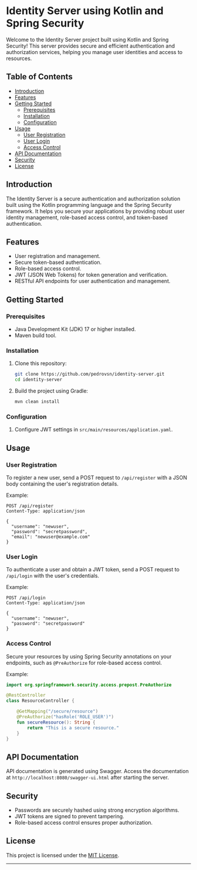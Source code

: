 # Identity Server using Kotlin and Spring Security

Welcome to the Identity Server project built using Kotlin and Spring Security! This server provides secure and efficient authentication and authorization services, helping you manage user identities and access to resources.

## Table of Contents

- [Introduction](#introduction)
- [Features](#features)
- [Getting Started](#getting-started)
    - [Prerequisites](#prerequisites)
    - [Installation](#installation)
    - [Configuration](#configuration)
- [Usage](#usage)
    - [User Registration](#user-registration)
    - [User Login](#user-login)
    - [Access Control](#access-control)
- [API Documentation](#api-documentation)
- [Security](#security)
- [License](#license)

## Introduction

The Identity Server is a secure authentication and authorization solution built using the Kotlin programming language and the Spring Security framework. It helps you secure your applications by providing robust user identity management, role-based access control, and token-based authentication.

## Features

- User registration and management.
- Secure token-based authentication.
- Role-based access control.
- JWT (JSON Web Tokens) for token generation and verification.
- RESTful API endpoints for user authentication and management.

## Getting Started

### Prerequisites

- Java Development Kit (JDK) 17 or higher installed.
- Maven build tool.

### Installation

1. Clone this repository:

   ```bash
   git clone https://github.com/pedrovsn/identity-server.git
   cd identity-server
   ```

2. Build the project using Gradle:

   ```bash
   mvn clean install
   ```

### Configuration

1. Configure JWT settings in `src/main/resources/application.yaml`.

## Usage

### User Registration

To register a new user, send a POST request to `/api/register` with a JSON body containing the user's registration details.

Example:

```http
POST /api/register
Content-Type: application/json

{
  "username": "newuser",
  "password": "secretpassword",
  "email": "newuser@example.com"
}
```

### User Login

To authenticate a user and obtain a JWT token, send a POST request to `/api/login` with the user's credentials.

Example:

```http
POST /api/login
Content-Type: application/json

{
  "username": "newuser",
  "password": "secretpassword"
}
```

### Access Control

Secure your resources by using Spring Security annotations on your endpoints, such as `@PreAuthorize` for role-based access control.

Example:

```kotlin
import org.springframework.security.access.prepost.PreAuthorize

@RestController
class ResourceController {

    @GetMapping("/secure/resource")
    @PreAuthorize("hasRole('ROLE_USER')")
    fun secureResource(): String {
        return "This is a secure resource."
    }
}
```

## API Documentation

API documentation is generated using Swagger. Access the documentation at `http://localhost:8080/swagger-ui.html` after starting the server.

## Security

- Passwords are securely hashed using strong encryption algorithms.
- JWT tokens are signed to prevent tampering.
- Role-based access control ensures proper authorization.

## License

This project is licensed under the [MIT License](LICENSE).

---